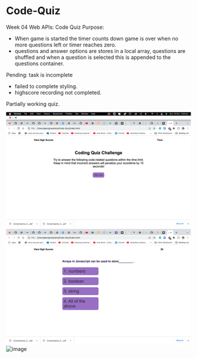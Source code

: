 # Code-Quiz
Week 04 Web APIs: Code Quiz
Purpose:
* When game is started the timer counts down game is over when no more questions left or timer reaches zero.
* questions and answer options are stores in a local array, questions are shuffled and when a question is selected this is appended to the questions container. 

Pending:
task is incomplete 
* failed to complete styling.
* highscore recording not completed.


Partially working quiz.

![image](./images/intropage.png)
![image](./images/questionfirst.png)
![image](./images./endgame.png)